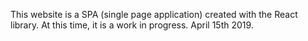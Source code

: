 This website is a SPA (single page application) created with the React library. At this time, it is a work in progress. April 15th 2019.
